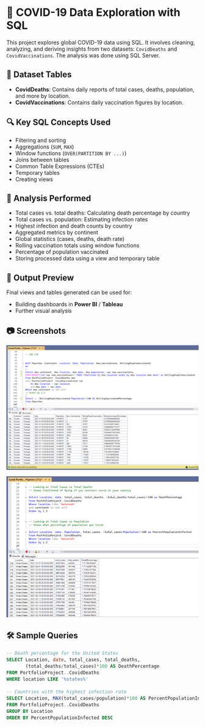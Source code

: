 # 🦠 COVID-19 Data Exploration with SQL

This project explores global COVID-19 data using SQL. It involves cleaning, analyzing, and deriving insights from two datasets: `CovidDeaths` and `CovidVaccinations`. The analysis was done using SQL Server.


## 📂 Dataset Tables

- **CovidDeaths**: Contains daily reports of total cases, deaths, population, and more by location.
- **CovidVaccinations**: Contains daily vaccination figures by location.


## 🔍 Key SQL Concepts Used

- Filtering and sorting  
- Aggregations (`SUM`, `MAX`)  
- Window functions (`OVER(PARTITION BY ...)`)  
- Joins between tables  
- Common Table Expressions (CTEs)  
- Temporary tables  
- Creating views  


## 🧪 Analysis Performed

- Total cases vs. total deaths: Calculating death percentage by country  
- Total cases vs. population: Estimating infection rates  
- Highest infection and death counts by country  
- Aggregated metrics by continent  
- Global statistics (cases, deaths, death rate)  
- Rolling vaccination totals using window functions  
- Percentage of population vaccinated  
- Storing processed data using a view and temporary table


## 📌 Output Preview

Final views and tables generated can be used for:

- Building dashboards in **Power BI** / **Tableau**
- Further visual analysis

## 📷 Screenshots
![Screenshot 1](Covid%201.png)

![Screenshot 2](Covid%202.png)


## 🛠 Sample Queries

```sql
-- Death percentage for the United States
SELECT Location, date, total_cases, total_deaths, 
       (total_deaths/total_cases)*100 AS DeathPercentage
FROM PortfolioProject..CovidDeaths
WHERE location LIKE '%states%'

-- Countries with the highest infection rate
SELECT Location, MAX(total_cases/population)*100 AS PercentPopulationInfected
FROM PortfolioProject..CovidDeaths
GROUP BY Location
ORDER BY PercentPopulationInfected DESC

